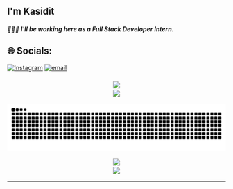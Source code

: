 <div align="">

<h2> I'm Kasidit <br/> </h2>
<h5> 🧑🏻‍💻 I'll be working here as a Full Stack Developer Intern.</h5>


## 🌐 Socials:
[![Instagram](https://img.shields.io/badge/Instagram-%23E4405F.svg?logo=Instagram&logoColor=white)](https://instagram.com/kasidit001) [![email](https://img.shields.io/badge/Email-D14836?logo=gmail&logoColor=white)](mailto:kasiditdoctype2003@gmail.com) 

###

<div align="center">

![](https://nirzak-streak-stats.vercel.app/?user=kasidit001&theme=dark&hide_border=false)<br/>
![](https://github-readme-stats.vercel.app/api/top-langs/?username=kasidit001&theme=dark&hide_border=false&include_all_commits=false&count_private=false&layout=compact)
</div>


<picture>
  <source media="(prefers-color-scheme: dark)" srcset="https://raw.githubusercontent.com/kasidit001/kasidit001/output/github-contribution-grid-snake-dark.svg">
  <source media="(prefers-color-scheme: light)" srcset="https://raw.githubusercontent.com/kasidit001/kasidit001/output/github-contribution-grid-snake.svg">
  <img alt="github contribution grid snake animation" src="https://raw.githubusercontent.com/kasidit001/kasidit001/output/github-contribution-grid-snake.svg">
</picture>

<div align="center">

![](https://nirzak-streak-stats.vercel.app/?user=kasidit001&theme=dark&hide_border=false)<br/>
![](https://github-readme-stats.vercel.app/api/top-langs/?username=kasidit001&theme=dark&hide_border=false&include_all_commits=false&count_private=false&layout=compact)
</div>

---

<!-- Proudly created with GPRM ( https://gprm.itsvg.in ) -->




###

###
